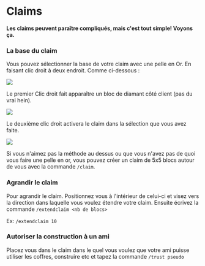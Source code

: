 # Claims

**Les claims peuvent paraître compliqués, mais c'est tout simple! Voyons ça.**

### La base du claim

Vous pouvez sélectionner la base de votre claim avec une pelle en Or. En faisant clic droit à deux endroit. Comme ci-dessous :

![](https://i.imgur.com/qyrgBPh.png)

Le premier Clic droit fait apparaître un bloc de diamant côté client (pas du vrai hein).

![](https://i.imgur.com/T7z4XKt.png)

Le deuxième clic droit activera le claim dans la sélection que vous avez faite.

![](https://i.imgur.com/OdNuyNM.png)

Si vous n'aimez pas la méthode au dessus ou que vous n'avez pas de quoi vous faire une pelle en or, vous pouvez créer un claim de 5x5 blocs autour de vous avec la commande `/claim`.

### Agrandir le claim

Pour agrandir le claim. Positionnez vous à l'intérieur de celui-ci et visez vers la direction dans laquelle vous voulez étendre votre claim. Ensuite écrivez la commande `/extendclaim <nb de blocs>`

Ex: `/extendclaim 10`

### Autoriser la construction à un ami

Placez vous dans le claim dans le quel vous voulez que votre ami puisse utiliser les coffres, construire etc et tapez la commande `/trust pseudo`
